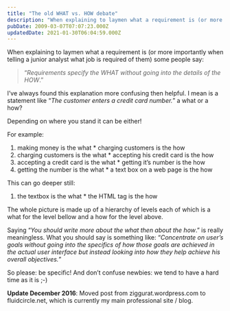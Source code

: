 ```yaml
---
title: "The old WHAT vs. HOW debate"
description: "When explaining to laymen what a requirement is (or more importantly when telling a junior analyst what job is required of them) some people say: “Requirements specify the WHAT without going into t..."
pubDate: 2009-03-07T07:07:23.000Z
updatedDate: 2021-01-30T06:04:59.000Z
---
```

When explaining to laymen what a
requirement is (or more
importantly when telling a junior analyst what job is required
of them) some people say:

> “*Requirements specify the WHAT without going into the
> details of the HOW*.”

I’ve always found this explanation more confusing then
helpful. I mean is a statement like “*The customer enters a credit card number.*” a what or a
how?

Depending on where you stand it can be either!

For example:

1. making money is the what \*
   charging customers is the
   how
2. charging customers is the
   what \* accepting his
   credit card is the how
3. accepting a credit card is the
   what  \* getting it’s
   number is the how
4. getting the number is the
   what \* a text box on a web
   page is the how

This can go deeper still:

1. the textbox is the what \*
   the HTML tag is the how

The whole picture is made up of a hierarchy of levels each of
which is a what for the
level bellow and a how for
the level above.

Saying “*You should write more about the what then about the how*.” is really meaningless. What you should say is
something like: “*Concentrate on
user’s goals without
going into the specifics of
how those goals are
achieved in the actual user interface but instead looking into
how they help achieve his
overall objectives.*”

So please: be specific! And
don’t confuse newbies: we tend to have a hard time as it
is ;-)

**Update December 2016**: Moved post from
ziggurat.wordpress.com to fluidcircle.net, which is currently my
main professional site / blog.
